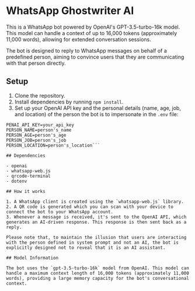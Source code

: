 # WhatsApp Ghostwriter AI

This is a WhatsApp bot powered by OpenAI's GPT-3.5-turbo-16k model. This model can handle a context of up to 16,000 tokens (approximately 11,000 words), allowing for extended conversation sessions. 

The bot is designed to reply to WhatsApp messages on behalf of a predefined person, aiming to convince users that they are communicating with that person directly.

## Setup

1. Clone the repository.
2. Install dependencies by running `npm install`.
3. Set up your OpenAI API key and the personal details (name, age, job, and location) of the person the bot is to impersonate in the `.env` file:

```env
PENAI_API_KEY=your_api_key
PERSON_NAME=person's_name
PERSON_AGE=person's_age
PERSON_JOB=person's_job
PERSON_LOCATION=person's_location```

## Dependencies

- openai
- whatsapp-web.js
- qrcode-terminal
- dotenv

## How it works

1. A WhatsApp client is created using the `whatsapp-web.js` library.
2. A QR code is generated which you can scan with your device to connect the bot to your WhatsApp account.
3. Whenever a message is received, it's sent to the OpenAI API, which generates an AI-driven response. This response is then sent back as a reply.

Please note that, to maintain the illusion that users are interacting with the person defined in system prompt and not an AI, the bot is explicitly designed not to reveal that it is an AI assistant.

## Model Information

The bot uses the `gpt-3.5-turbo-16k` model from OpenAI. This model can handle a maximum context length of 16,000 tokens (approximately 11,000 words), providing a large memory capacity for the bot's conversational context.

